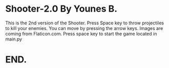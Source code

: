 # Shooter-2.0 By Younes B.
 This is the 2nd version of the Shooter. Press Space key to throw projectiles to kill your enemies. You can move by pressing the arrow keys.
 Images are coming from Flaticon.com. Press space key to start the game located in main.py
 # END.
